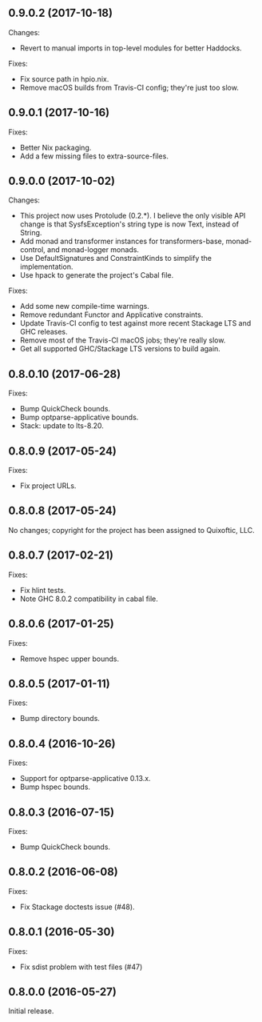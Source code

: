 ## 0.9.0.2 (2017-10-18)

Changes:
  - Revert to manual imports in top-level modules for better Haddocks.

Fixes:
  - Fix source path in hpio.nix.
  - Remove macOS builds from Travis-CI config; they're just too slow.

## 0.9.0.1 (2017-10-16)

Fixes:
  - Better Nix packaging.
  - Add a few missing files to extra-source-files.

## 0.9.0.0 (2017-10-02)

Changes:
  - This project now uses Protolude (0.2.*). I believe the only visible
    API change is that SysfsException's string type is now Text,
    instead of String.
  - Add monad and transformer instances for transformers-base,
    monad-control, and monad-logger monads.
  - Use DefaultSignatures and ConstraintKinds to simplify the
    implementation.
  - Use hpack to generate the project's Cabal file.

Fixes:
  - Add some new compile-time warnings.
  - Remove redundant Functor and Applicative constraints.
  - Update Travis-CI config to test against more recent Stackage LTS
    and GHC releases.
  - Remove most of the Travis-CI macOS jobs; they're really slow.
  - Get all supported GHC/Stackage LTS versions to build again.

## 0.8.0.10 (2017-06-28)

Fixes:
  - Bump QuickCheck bounds.
  - Bump optparse-applicative bounds.
  - Stack: update to lts-8.20.

## 0.8.0.9 (2017-05-24)

Fixes:
  - Fix project URLs.

## 0.8.0.8 (2017-05-24)

No changes; copyright for the project has been assigned to Quixoftic, LLC.

## 0.8.0.7 (2017-02-21)

Fixes:
  - Fix hlint tests.
  - Note GHC 8.0.2 compatibility in cabal file.

## 0.8.0.6 (2017-01-25)

Fixes:
  - Remove hspec upper bounds.

## 0.8.0.5 (2017-01-11)

Fixes:
  - Bump directory bounds.

## 0.8.0.4 (2016-10-26)

Fixes:
  - Support for optparse-applicative 0.13.x.
  - Bump hspec bounds.

## 0.8.0.3 (2016-07-15)

Fixes:
  - Bump QuickCheck bounds.

## 0.8.0.2 (2016-06-08)

Fixes:
  - Fix Stackage doctests issue (#48).

## 0.8.0.1 (2016-05-30)

Fixes:
  - Fix sdist problem with test files (#47)

## 0.8.0.0 (2016-05-27)

Initial release.
